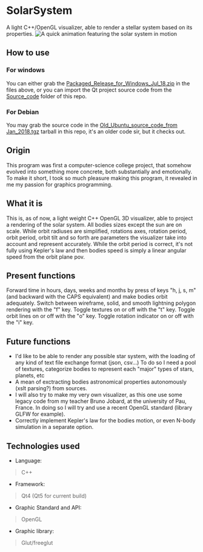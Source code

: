 # SolarSystem
A light C++/OpenGL visualizer, able to render a stellar system based on its properties.
![A quick animation featuring the solar system in motion](https://github.com/KonscienceGit/SolarSystem/blob/master/Screenshoots/SolarSystemGif.gif)

## How to use

### For windows
You can either grab the [Packaged_Release_for_Windows_Jul_18.zip](https://github.com/KonscienceGit/SolarSystem/blob/master/Packaged_Release_for_Windows_Jul_18.zip) in the files above, or you can import the Qt project source code from the [Source_code](https://github.com/KonscienceGit/SolarSystem/tree/master/Source_code) folder of this repo.

### For Debian
You may grab the source code in the [Old_Ubuntu_source_code_from Jan_2018.tgz](https://github.com/KonscienceGit/SolarSystem/blob/master/Old_Ubuntu_source_code_from%20Jan_2018.tgz) tarball in this repo, it's an older code sir, but it checks out.


## Origin

This program was first a computer-science college project, that somehow evolved into something more concrete, both substantially and emotionally. To make it short, I took so much pleasure making this program, it revealed in me my passion for graphics programming.

## What it is

This is, as of now, a light weight C++ OpenGL 3D visualizer, able to project a rendering of the solar system.
All bodies sizes except the sun are on scale.
While orbit radiuses are simplified, rotations axes, rotation period, orbit period, orbit tilt and so forth are parameters the visualizer take into account and represent accurately. While the orbit period is correct, it's not fully using Kepler's law and then bodies speed is simply a linear angular speed from the orbit plane pov.

## Present functions

Forward time in hours, days, weeks and months by press of keys "h, j, s, m" (and backward with the CAPS equivalent) and make bodies orbit adequately.
Switch between wireframe, solid, and smooth lightning polygon rendering with the "f" key.
Toggle textures on or off with the "t" key.
Toggle orbit lines on or off with the "o" key.
Toggle rotation indicator on or off with the "i" key.

## Future functions

* I'd like to be able to render any possible star system, with the loading of any kind of text file exchange format (json, csv...)
To do so I need a pool of textures, categorize bodies to represent each "major" types of stars, planets, etc
* A mean of exctracting bodies astronomical properties autonomously (xslt parsing?) from sources.
* I will also try to make my very own visualizer, as this one use some legacy code from my teacher Bruno Jobard, at the university of Pau, France. In doing so I will try and use a recent OpenGL standard (library GLFW for example).
* Correctly implement Kepler's law for the bodies motion, or even N-body simulation in a separate option.

## Technologies used

* Language:
>   C++
* Framework:
>   Qt4 (Qt5 for current build)
* Graphic Standard and API:
>   OpenGL
* Graphic library:
>   Glut/freeglut
